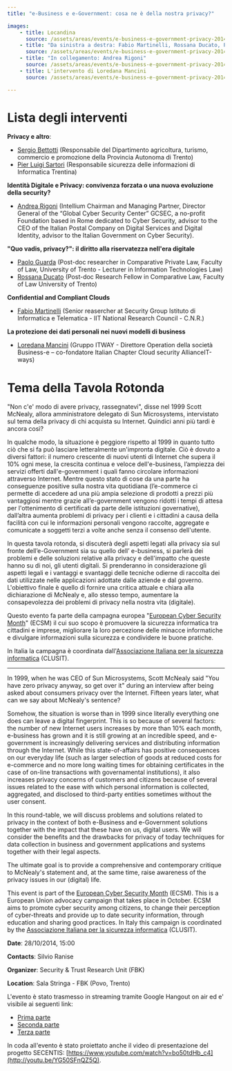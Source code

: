 ```yaml
---
title: "e-Business e e-Government: cosa ne è della nostra privacy?"

images:
    - title: Locandina
      source: /assets/areas/events/e-business-e-government-privacy-2014/locandina.png
    - title: "Da sinistra a destra: Fabio Martinelli, Rossana Ducato, Paolo Guarda, Pier Luigi Sartori, Sergio Bettotti e Silvio Ranise"
      source: /assets/areas/events/e-business-e-government-privacy-2014/foto_relatori.jpg
    - title: "In collegamento: Andrea Rigoni"
      source: /assets/areas/events/e-business-e-government-privacy-2014/foto_rigoni.jpg
    - title: L'intervento di Loredana Mancini
      source: /assets/areas/events/e-business-e-government-privacy-2014/foto_mancini.jpg

---
```


# Lista degli interventi
**Privacy e altro**:
- [Sergio Bettotti](http://www.strutture.provincia.tn.it/Dettaglio_Strutture.aspx?cod_s=D336) (Responsabile del Dipartimento agricoltura, turismo, commercio e promozione della Provincia Autonoma di Trento)
- [Pier Luigi Sartori](http://it.linkedin.com/in/pierluigisartori) (Responsabile sicurezza delle informazioni di Informatica Trentina)

**Identità Digitale e Privacy: convivenza forzata o una nuova evoluzione della security?**
- [Andrea Rigoni](http://www.intelliumgroup.com/who-we-are/item/51?tmpl=raw) (Intellium Chairman and Managing Partner, Director General of the “Global Cyber Security Center” GCSEC, a no-profit Foundation based in Rome dedicated to Cyber Security, advisor to the CEO of the Italian Postal Company on Digital Services and Digital Identity, advisor to the Italian Government on Cyber Security). 

**"Quo vadis, privacy?": il diritto alla riservatezza nell'era digitale**
- [Paolo Guarda](http://www.lawtech.jus.unitn.it/index.php/people/paolo-guarda) (Post-doc researcher in Comparative Private Law, Faculty of Law, University of Trento - Lecturer in Information Technologies Law)
- [Rossana Ducato](http://www.lawtech.jus.unitn.it/index.php/people/rossana-ducato) (Post-doc Research Fellow in Comparative Law, Faculty of Law University of Trento)

**Confidential and Compliant Clouds**
- [Fabio Martinelli](http://wwwold.iit.cnr.it/staff/fabio.martinelli/) (Senior reasercher at Security Group Istituto di Informatica e Telematica - IIT National Research Council - C.N.R.)

**La protezione dei dati personali nei nuovi modelli di business**
- [Loredana Mancini](http://it.linkedin.com/pub/loredana-mancini/1/6b4/280) (Gruppo ITWAY - Direttore Operation della società Business-e – co-fondatore  Italian Chapter Cloud security AllianceIT-ways)

# Tema della Tavola Rotonda
"Non c'e' modo di avere privacy, rassegnatevi", disse nel 1999 Scott McNealy, allora amministratore delegato di Sun Microsystems, intervistato sul tema della privacy di chi acquista su Internet. Quindici anni più tardi è ancora così? 

In qualche modo, la situazione è peggiore rispetto al 1999 in quanto tutto ciò che si fa può lasciare letteralmente un'impronta digitale. Ciò è dovuto a diversi fattori: il numero crescente di nuovi utenti di Internet che supera il 10% ogni mese, la crescita continua e veloce dell'e-business, l’ampiezza dei servizi offerti dall'e-government i quali fanno circolare informazioni attraverso Internet. Mentre questo stato di cose da una parte ha conseguenze positive sulla nostra vita quotidiana (l’e-commerce ci permette di accedere ad una più ampia selezione di prodotti a prezzi più vantaggiosi mentre grazie all’e-government vengono ridotti i tempi di attesa per l'ottenimento di certificati da parte delle istituzioni governative), dall’altra aumenta problemi di privacy per i clienti e i cittadini a causa della facilità con cui le informazioni personali vengono raccolte, aggregate e comunicate a soggetti terzi a volte anche senza il consenso dell'utente.

In questa tavola rotonda, si discuterà degli aspetti legati alla privacy sia sul fronte dell’e-Government sia su quello dell’ e-business, si parlerà dei problemi e delle soluzioni relative alla privacy e dell'impatto che queste hanno su di noi, gli utenti digitali. Si prenderanno in considerazione gli aspetti legali e i vantaggi e svantaggi delle tecniche odierne di raccolta dei dati utilizzate nelle applicazioni adottate dalle aziende e dal governo.
L'obiettivo finale è quello di fornire una critica attuale e chiara alla dichiarazione di McNealy e, allo stesso tempo, aumentare la consapevolezza dei problemi di privacy nella nostra vita (digitale).

Questo evento fa parte della campagna europea "[European Cyber Security Month](http://cybersecuritymonth.eu/)" (ECSM) il cui suo scopo è promuovere la sicurezza informatica tra cittadini e imprese, migliorare la loro percezione delle minacce informatiche e divulgare informazioni sulla sicurezza e condividere le buone pratiche.

In Italia la campagna è coordinata dall'[Associazione Italiana per la sicurezza informatica](https://www.clusit.it/) (CLUSIT).

***

In 1999, when he was CEO of Sun Microsystems, Scott McNealy said "You have zero privacy anyway, so get over it" during an interview after being asked about consumers privacy over the Internet. Fifteen years later, what can we say about McNealy's sentence?

Somehow, the situation is worse than in 1999 since literally everything one does can leave a digital fingerprint. This is so because of several factors: the number of new Internet users increases by more than 10% each month, e-business has grown and it is still growing at an incredible speed, and e-government is increasingly delivering services and distributing information through the Internet. While this state-of-affairs has positive consequences on our everyday life (such as larger selection of goods at reduced costs for e-commerce and no more long waiting times for obtaining certificates in the case of on-line transactions with governamental institutions), it also increases privacy concerns of customers and citizens because of several issues related to the ease with which personal information is collected, aggregated, and disclosed to third-party entities sometimes without the user consent.

In this round-table, we will discuss problems and solutions related to privacy in the context of both e-Business and e-Government solutions together with the impact that these have on us, digital users. We will consider the benefits and the drawbacks for privacy of today techniques for data collection in business and government applications and systems together with their legal aspects.

The ultimate goal is to provide a comprehensive and contemporary critique to McNealy's statement and, at the same time, raise awareness of the privacy issues in our (digital) life.

This event is part of the [European Cyber Security Month](http://cybersecuritymonth.eu/) (ECSM). This is a European Union advocacy campaign that takes place in October. ECSM aims to promote cyber security among citizens, to change their perception of cyber-threats and provide up to date security information, through education and sharing good practices. In Italy this campaign is coordinated by the [Associazione Italiana per la sicurezza informatica](https://www.clusit.it/) (CLUSIT).

**Date**: 28/10/2014, 15:00

**Contacts**: Silvio Ranise

**Organizer**: Security & Trust Research Unit (FBK)

**Location**: Sala Stringa - FBK (Povo, Trento)

L'evento è stato trasmesso in streaming tramite Google Hangout on air ed e' visibile ai seguenti link:
- [Prima parte](http://youtu.be/YG50SFnQZ5Q)
- [Seconda parte](http://youtu.be/aZfvqnu6WgM)
- [Terza parte](http://youtu.be/QOahGi1cr44)

In coda all'evento è stato proiettato anche il video di presentazione del progetto SECENTIS: [https://www.youtube.com/watch?v=bo50tdHb_c4](http://youtu.be/YG50SFnQZ5Q).